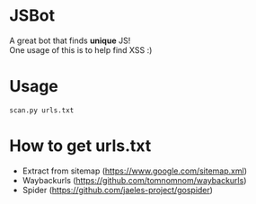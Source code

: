 # JSBot
A great bot that finds **unique** JS!  
One usage of this is to help find XSS :)

# Usage
`scan.py urls.txt`

# How to get urls.txt
- Extract from sitemap (https://www.google.com/sitemap.xml)
- Waybackurls (https://github.com/tomnomnom/waybackurls)
- Spider (https://github.com/jaeles-project/gospider)
